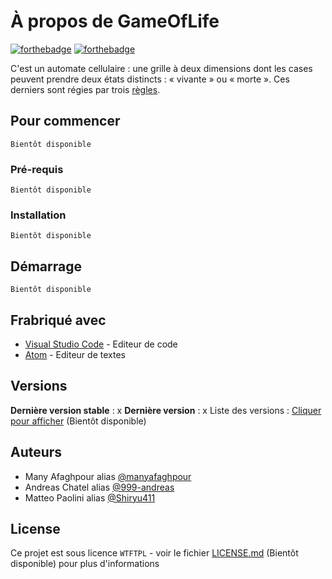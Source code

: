 # À propos de GameOfLife 
[![forthebadge](https://forthebadge.com/images/badges/built-with-love.svg)](https://forthebadge.com) [![forthebadge](https://forthebadge.com/images/badges/powered-by-electricity.svg)](https://forthebadge.com) 

C'est un automate cellulaire : une grille à deux dimensions dont les cases peuvent prendre deux états distincts : « vivante » ou « morte ». Ces derniers sont régies par trois [règles](https://writer.zohopublic.eu/writer/published/3117o8a2179c19a1c401a8458dacda24ebea9). 

## Pour commencer

```
Bientôt disponible
```

### **Pré-requis**

```
Bientôt disponible
```

### **Installation**

```
Bientôt disponible
```

## Démarrage

```
Bientôt disponible
```

## Frabriqué avec

- [Visual Studio Code](https://code.visualstudio.com/) - Editeur de code
- [Atom](https://atom.io/) - Editeur de textes

## Versions
**Dernière version stable** : x **Dernière version** : x Liste des versions : [Cliquer pour afficher](https://github.com/lasource2020/GameOfLife/tags) (Bientôt disponible)
## Auteurs

- Many Afaghpour alias [@manyafaghpour](https://github.com/manyafaghpour)
- Andreas Chatel alias [@999-andreas](https://github.com/999-andreas)
- Matteo Paolini alias [@Shiryu411](https://github.com/Shiryu411)

## License

Ce projet est sous licence ```WTFTPL``` - voir le fichier [LICENSE.md](LICENSE.md) (Bientôt disponible) pour plus d'informations
